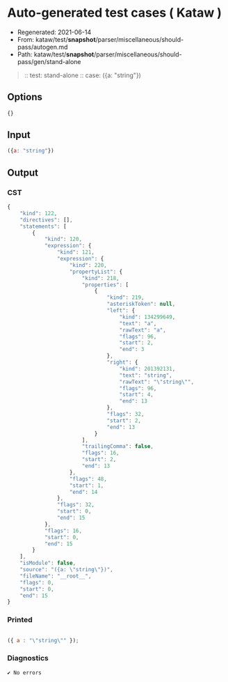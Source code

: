 # Auto-generated test cases ( Kataw )
- Regenerated: 2021-06-14
- From: kataw/test/__snapshot__/parser/miscellaneous/should-pass/autogen.md
- Path: kataw/test/__snapshot__/parser/miscellaneous/should-pass/gen/stand-alone
> :: test: stand-alone
> :: case: ({a: "string"})
## Options

`````js
{}
`````
## Input

`````js
({a: "string"})
`````
## Output

### CST

```javascript
{
    "kind": 122,
    "directives": [],
    "statements": [
        {
            "kind": 120,
            "expression": {
                "kind": 121,
                "expression": {
                    "kind": 220,
                    "propertyList": {
                        "kind": 218,
                        "properties": [
                            {
                                "kind": 219,
                                "asteriskToken": null,
                                "left": {
                                    "kind": 134299649,
                                    "text": "a",
                                    "rawText": "a",
                                    "flags": 96,
                                    "start": 2,
                                    "end": 3
                                },
                                "right": {
                                    "kind": 201392131,
                                    "text": "string",
                                    "rawText": "\"string\"",
                                    "flags": 96,
                                    "start": 4,
                                    "end": 13
                                },
                                "flags": 32,
                                "start": 2,
                                "end": 13
                            }
                        ],
                        "trailingComma": false,
                        "flags": 16,
                        "start": 2,
                        "end": 13
                    },
                    "flags": 48,
                    "start": 1,
                    "end": 14
                },
                "flags": 32,
                "start": 0,
                "end": 15
            },
            "flags": 16,
            "start": 0,
            "end": 15
        }
    ],
    "isModule": false,
    "source": "({a: \"string\"})",
    "fileName": "__root__",
    "flags": 0,
    "start": 0,
    "end": 15
}
```

### Printed

```javascript

({ a : "\"string\"" });

```

### Diagnostics

```javascript
✔ No errors
```


